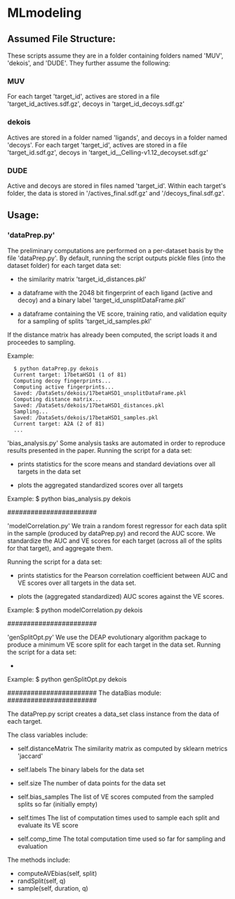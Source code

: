 # MLmodeling

## Assumed File Structure:


These scripts assume they are in a folder containing folders named 'MUV', 'dekois', and 'DUDE'.
They further assume the following:

### MUV
For each target 'target_id', actives are stored in a file 'target_id_actives.sdf.gz',
decoys in 'target_id_decoys.sdf.gz'

### dekois
Actives are stored in a folder named 'ligands', and decoys in a folder named 'decoys'.
For each target 'target_id', actives are stored in a file 'target_id.sdf.gz',
decoys in 'target_id__Celling-v1.12_decoyset.sdf.gz'

### DUDE
Active and decoys are stored in files named 'target_id'.
Within each target's folder, the data is stored in '/actives_final.sdf.gz' and '/decoys_final.sdf.gz'.


## Usage:



### 'dataPrep.py'
The preliminary computations are performed on a per-dataset basis by the file 'dataPrep.py'. 
By default, running the script outputs pickle files (into the dataset folder) for each target data set:

  - the similarity matrix 'target_id_distances.pkl'
  
  - a dataframe with the 2048 bit fingerprint of each ligand (active and decoy)
    and a binary label 'target_id_unsplitDataFrame.pkl'
    
  - a dataframe containing the VE score, training ratio, and validation equity
    for a sampling of splits 'target_id_samples.pkl'
    
If the distance matrix has already been computed, the script loads it and proceedes to sampling.

Example:
```
  $ python dataPrep.py dekois
  Current target: 17betaHSD1 (1 of 81)
  Computing decoy fingerprints...
  Computing active fingerprints...
  Saved: /DataSets/dekois/17betaHSD1_unsplitDataFrame.pkl
  Computing distance matrix...
  Saved: /DataSets/dekois/17betaHSD1_distances.pkl
  Sampling...
  Saved: /DataSets/dekois/17betaHSD1_samples.pkl
  Current target: A2A (2 of 81)
  ...
```


'bias_analysis.py'
Some analysis tasks are automated in order to reproduce results presented in the paper.
Running the script for a data set:

  - prints statistics for the score means and standard deviations over all targets in the data set
  
  - plots the aggregated standardized scores over all targets
  
Example:
  $ python bias_analysis.py dekois
  
  
#######################

'modelCorrelation.py'
We train a random forest regressor for each data split in the sample (produced by dataPrep.py) and record the AUC score.
We standardize the AUC and VE scores for each target (across all of the splits for that target), and aggregate them.

Running the script for a data set:

  - prints statistics for the Pearson correlation coefficient between AUC and VE scores
    over all targets in the data set.
  
  - plots the (aggregated standardized) AUC scores against the VE scores. 
  
Example:
  $ python modelCorrelation.py dekois
  
  
#######################

'genSplitOpt.py'
We use the DEAP evolutionary algorithm package to produce a minimum VE score split for each target in the data set.
Running the script for a data set:

  - 
  
Example:
  $ python genSplitOpt.py dekois
  
  

#######################
The dataBias module:
#######################


The dataPrep.py script creates a data_set class instance from the data of each target.

The class variables include:
  - self.distanceMatrix 
    The similarity matrix as computed by sklearn metrics 'jaccard'
    
  - self.labels
    The binary labels for the data set
    
  - self.size
    The number of data points for the data set
    
  - self.bias_samples
    The list of VE scores computed from the sampled splits so far (initially empty)
    
  - self.times
    The list of computation times used to sample each split and evaluate its VE score
    
  - self.comp_time
  The total computation time used so far for sampling and evaluation
  
The methods include:
  - computeAVEbias(self, split)
  - randSplit(self, q)
  - sample(self, duration, q)


